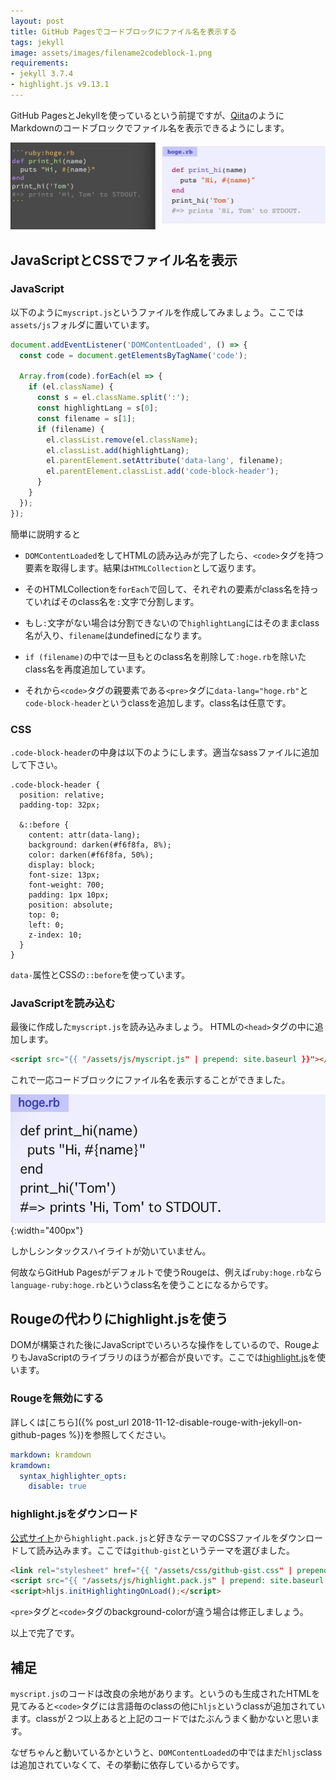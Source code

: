 ```yaml
---
layout: post
title: GitHub Pagesでコードブロックにファイル名を表示する
tags: jekyll
image: assets/images/filename2codeblock-1.png
requirements:
- jekyll 3.7.4
- highlight.js v9.13.1
---
```


GitHub PagesとJekyllを使っているという前提ですが、[Qiita](https://qiita.com)のようにMarkdownのコードブロックでファイル名を表示できるようにします。

![file name to code block](/assets/images/filename2codeblock-1.png 'file name to code block')

## JavaScriptとCSSでファイル名を表示

### JavaScript

以下のように`myscript.js`というファイルを作成してみましょう。ここでは`assets/js`フォルダに置いています。

```js:assets/js/myscript.js
document.addEventListener('DOMContentLoaded', () => {
  const code = document.getElementsByTagName('code');

  Array.from(code).forEach(el => {
    if (el.className) {
      const s = el.className.split(':');
      const highlightLang = s[0];
      const filename = s[1];
      if (filename) {
        el.classList.remove(el.className);
        el.classList.add(highlightLang);
        el.parentElement.setAttribute('data-lang', filename);
        el.parentElement.classList.add('code-block-header');
      }
    }
  });
});
```

簡単に説明すると

- `DOMContentLoaded`をしてHTMLの読み込みが完了したら、`<code>`タグを持つ要素を取得します。結果は`HTMLCollection`として返ります。
- そのHTMLCollectionを`forEach`で回して、それぞれの要素がclass名を持っていればそのclass名を`:`文字で分割します。

- もし`:`文字がない場合は分割できないので`highlightLang`にはそのままclass名が入り、`filename`はundefinedになります。

- `if (filename)`の中では一旦もとのclass名を削除して`:hoge.rb`を除いたclass名を再度追加しています。

- それから`<code>`タグの親要素である`<pre>`タグに`data-lang="hoge.rb"`と`code-block-header`というclassを追加します。class名は任意です。

### CSS

`.code-block-header`の中身は以下のようにします。適当なsassファイルに追加して下さい。

```css:scss
.code-block-header {
  position: relative;
  padding-top: 32px;

  &::before {
    content: attr(data-lang);
    background: darken(#f6f8fa, 8%);
    color: darken(#f6f8fa, 50%);
    display: block;
    font-size: 13px;
    font-weight: 700;
    padding: 1px 10px;
    position: absolute;
    top: 0;
    left: 0;
    z-index: 10;
  }
}
```

`data-`属性とCSSの`::before`を使っています。

### JavaScriptを読み込む

最後に作成した`myscript.js`を読み込みましょう。
HTMLの`<head>`タグの中に追加します。

```html
<script src="{{ "/assets/js/myscript.js" | prepend: site.baseurl }}"></script>
```

これで一応コードブロックにファイル名を表示することができました。

![file name to code block but no syntax](/assets/images/filename2codeblock-2.png 'file name to code block but no syntax'){:width="400px"}

しかしシンタックスハイライトが効いていません。

何故ならGitHub Pagesがデフォルトで使うRougeは、例えば`ruby:hoge.rb`なら`language-ruby:hoge.rb`というclass名を使うことになるからです。

## Rougeの代わりにhighlight.jsを使う

DOMが構築された後にJavaScriptでいろいろな操作をしているので、RougeよりもJavaScriptのライブラリのほうが都合が良いです。ここでは[highlight.js][highlight-js]を使います。

### Rougeを無効にする

詳しくは[こちら]({% post_url 2018-11-12-disable-rouge-with-jekyll-on-github-pages %})を参照してください。

```yaml:_config.yml
markdown: kramdown
kramdown:
  syntax_highlighter_opts:
    disable: true
```

### highlight.jsをダウンロード

[公式サイト][highlight-js]から`highlight.pack.js`と好きなテーマのCSSファイルをダウンロードして読み込みます。ここでは`github-gist`というテーマを選びました。

```html
<link rel="stylesheet" href="{{ "/assets/css/github-gist.css" | prepend: site.baseurl }}">
<script src="{{ "/assets/js/highlight.pack.js" | prepend: site.baseurl }}"></script>
<script>hljs.initHighlightingOnLoad();</script>
```

`<pre>`タグと`<code>`タグのbackground-colorが違う場合は修正しましょう。

以上で完了です。

## 補足

`myscript.js`のコードは改良の余地があります。というのも生成されたHTMLを見てみると`<code>`タグには言語毎のclassの他に`hljs`というclassが追加されています。classが２つ以上あると上記のコードではたぶんうまく動かないと思います。

なぜちゃんと動いているかというと、`DOMContentLoaded`の中ではまだ`hljs`classは追加されていなくて、その挙動に依存しているからです。

[highlight-js]: https://highlightjs.org/
